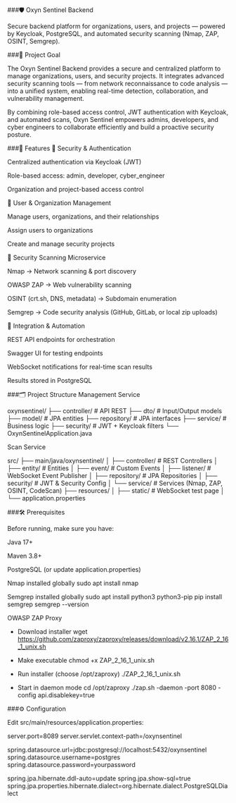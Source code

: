 ###🛡️ Oxyn Sentinel Backend

Secure backend platform for organizations, users, and projects — powered by Keycloak, PostgreSQL, and automated security scanning (Nmap, ZAP, OSINT, Semgrep).

###🎯 Project Goal

The Oxyn Sentinel Backend provides a secure and centralized platform to manage organizations, users, and security projects.
It integrates advanced security scanning tools — from network reconnaissance to code analysis — into a unified system, enabling real-time detection, collaboration, and vulnerability management.

By combining role-based access control, JWT authentication with Keycloak, and automated scans, Oxyn Sentinel empowers admins, developers, and cyber engineers to collaborate efficiently and build a proactive security posture.

###🚀 Features
🔐 Security & Authentication

Centralized authentication via Keycloak (JWT)

Role-based access: admin, developer, cyber_engineer

Organization and project-based access control

👥 User & Organization Management

Manage users, organizations, and their relationships

Assign users to organizations

Create and manage security projects

🧪 Security Scanning Microservice

Nmap → Network scanning & port discovery

OWASP ZAP → Web vulnerability scanning

OSINT (crt.sh, DNS, metadata) → Subdomain enumeration

Semgrep → Code security analysis (GitHub, GitLab, or local zip uploads)

📡 Integration & Automation

REST API endpoints for orchestration

Swagger UI for testing endpoints

WebSocket notifications for real-time scan results

Results stored in PostgreSQL

###🗂️ Project Structure
Management Service

oxynsentinel/
├── controller/        # API REST
├── dto/               # Input/Output models
├── model/             # JPA entities
├── repository/        # JPA interfaces
├── service/           # Business logic
├── security/          # JWT + Keycloak filters
└── OxynSentinelApplication.java

Scan Service

src/
 ├── main/java/oxynsentinel/
 │    ├── controller/   # REST Controllers
 │    ├── entity/       # Entities
 │    ├── event/        # Custom Events
 │    ├── listener/     # WebSocket Event Publisher
 │    ├── repository/   # JPA Repositories
 │    ├── security/     # JWT & Security Config
 │    └── service/      # Services (Nmap, ZAP, OSINT, CodeScan)
 ├── resources/
 │    ├── static/       # WebSocket test page
 │    └── application.properties


###🛠️ Prerequisites

Before running, make sure you have:

Java 17+

Maven 3.8+

PostgreSQL (or update application.properties)

Nmap installed globally
sudo apt install nmap


Semgrep installed globally
sudo apt install python3 python3-pip
pip install semgrep
semgrep --version


OWASP ZAP Proxy
- Download installer
wget https://github.com/zaproxy/zaproxy/releases/download/v2.16.1/ZAP_2_16_1_unix.sh

- Make executable
chmod +x ZAP_2_16_1_unix.sh

- Run installer (choose /opt/zaproxy)
./ZAP_2_16_1_unix.sh

- Start in daemon mode
cd /opt/zaproxy
./zap.sh -daemon -port 8080 -config api.disablekey=true

###⚙️ Configuration

Edit src/main/resources/application.properties:

server.port=8089
server.servlet.context-path=/oxynsentinel

spring.datasource.url=jdbc:postgresql://localhost:5432/oxynsentinel
spring.datasource.username=postgres
spring.datasource.password=yourpassword

spring.jpa.hibernate.ddl-auto=update
spring.jpa.show-sql=true
spring.jpa.properties.hibernate.dialect=org.hibernate.dialect.PostgreSQLDialect


